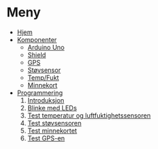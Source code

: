 # Meny
- [Hjem][hjem]
- [Komponenter][komponenter]
  * [Arduino Uno][arduino]
  * [Shield][shield]
  * [GPS][gps]
  * [Støvsensor][stov]
  * [Temp/Fukt][tempfukt]
  * [Minnekort][minnekort]
- [Programmering][programmering]
  1. [Introduksjon][intro]
  2. [Blinke med LEDs][led]
  3. [Test temperatur og luftfuktighetssensoren][dht]
  4. [Test støvsensoren][pm]
  4. [Test minnekortet][memory-card]
  6. [Test GPS-en][gps]

[hjem]: https://github.com/fjukstad/uit-luft-arduino/wiki/home
[komponenter]: https://github.com/fjukstad/uit-luft-arduino/wiki/Komponenter
[programmering]: https://github.com/fjukstad/uit-luft-arduino/wiki/Programmering
[arduino]: https://github.com/fjukstad/uit-luft-arduino/wiki/Arduino-Uno
[shield]: https://github.com/fjukstad/uit-luft-arduino/wiki/shield
[gps]: https://github.com/fjukstad/uit-luft-arduino/wiki/gps
[stov]: https://github.com/fjukstad/uit-luft-arduino/wiki/SDS011-Luftkvalitetssensor
[tempfukt]: https://github.com/fjukstad/uit-luft-arduino/wiki/DHT22-Digital-Fukt-og-Temperatur-Sensor
[minnekort]: https://github.com/fjukstad/uit-luft-arduino/wiki/Minnekort
[intro]: https://github.com/fjukstad/uit-luft-arduino/wiki/Introduksjon
[led]: https://github.com/fjukstad/uit-luft-arduino/wiki/airbit-led-test
[gps]: https://github.com/fjukstad/uit-luft-arduino/wiki/airbit-gps-test
[pm]: https://github.com/fjukstad/uit-luft-arduino/wiki/airbit-pm-test
[dht]: https://github.com/fjukstad/uit-luft-arduino/wiki/airbit-dht-test
[memory-card]: https://github.com/fjukstad/uit-luft-arduino/wiki/airbit-memory-card-test

